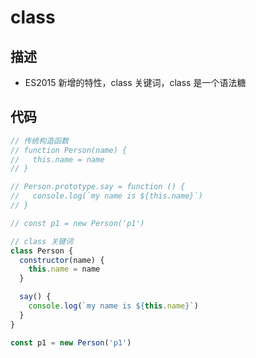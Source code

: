 # class
## 描述
- ES2015 新增的特性，class 关键词，class 是一个语法糖

## 代码
```js
// 传统构造函数
// function Person(name) {
//   this.name = name
// }

// Person.prototype.say = function () {
//   console.log(`my name is ${this.name}`)
// }

// const p1 = new Person('p1')

// class 关键词
class Person {
  constructor(name) {
    this.name = name
  }

  say() {
    console.log(`my name is ${this.name}`)
  }
}

const p1 = new Person('p1')

```
